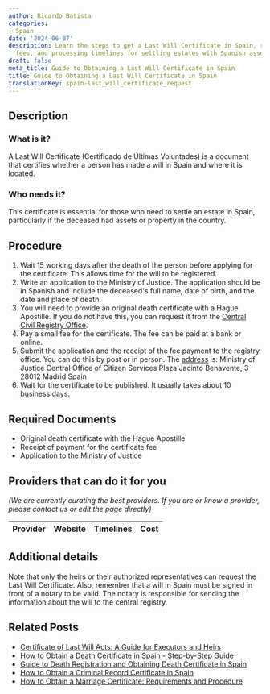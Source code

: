 ```yaml
---
author: Ricardo Batista
categories:
- Spain
date: '2024-06-07'
description: Learn the steps to get a Last Will Certificate in Spain, required documents,
  fees, and processing timelines for settling estates with Spanish assets.
draft: false
meta_title: Guide to Obtaining a Last Will Certificate in Spain
title: Guide to Obtaining a Last Will Certificate in Spain
translationKey: spain-last_will_certificate_request
---
```


## Description

### What is it?
A Last Will Certificate (Certificado de Últimas Voluntades) is a document that certifies whether a person has made a will in Spain and where it is located. 

### Who needs it?
This certificate is essential for those who need to settle an estate in Spain, particularly if the deceased had assets or property in the country.

## Procedure

1. Wait 15 working days after the death of the person before applying for the certificate. This allows time for the will to be registered.
2. Write an application to the Ministry of Justice. The application should be in Spanish and include the deceased's full name, date of birth, and the date and place of death.
3. You will need to provide an original death certificate with a Hague Apostille. If you do not have this, you can request it from the [Central Civil Registry Office](https://www.mpr.gob.es/Paginas/index.aspx).
4. Pay a small fee for the certificate. The fee can be paid at a bank or online.
5. Submit the application and the receipt of the fee payment to the registry office. You can do this by post or in person. The [address](https://www.mpr.gob.es/Paginas/index.aspx) is:
    Ministry of Justice
    Central Office of Citizen Services
    Plaza Jacinto Benavente, 3
    28012 Madrid
    Spain
6. Wait for the certificate to be published. It usually takes about 10 business days. 

## Required Documents

- Original death certificate with the Hague Apostille
- Receipt of payment for the certificate fee
- Application to the Ministry of Justice

## Providers that can do it for you

_(We are currently curating the best providers. If you are or know a provider, please contact us or edit the page directly)_

| Provider        |     Website     |     Timelines    |       Cost      |
| :-------------: | :-------------: |  :-------------: | :-------------: |

## Additional details

Note that only the heirs or their authorized representatives can request the Last Will Certificate. Also, remember that a will in Spain must be signed in front of a notary to be valid. The notary is responsible for sending the information about the will to the central registry.

## Related Posts

- [Certificate of Last Will Acts: A Guide for Executors and Heirs](https://tramitit.com/english/guides/spain/certificate_of_last_will_acts/)
- [How to Obtain a Death Certificate in Spain - Step-by-Step Guide](https://tramitit.com/english/guides/spain/death_certificate/)
- [Guide to Death Registration and Obtaining Death Certificate in Spain](https://tramitit.com/english/guides/spain/death_registration/)
- [How to Obtain a Criminal Record Certificate in Spain](https://tramitit.com/english/guides/spain/criminal_record_certificate/)
- [How to Obtain a Marriage Certificate: Requirements and Procedure](https://tramitit.com/english/guides/spain/marriage_certificate/)